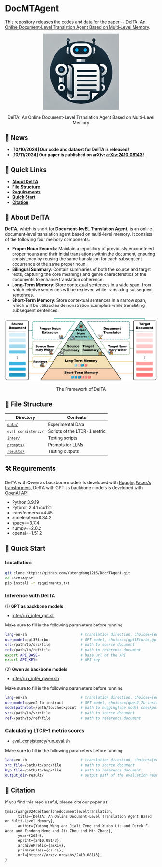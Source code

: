 # DocMTAgent
This repository releases the codes and data for the paper -- [DelTA: An Online Document-Level Translation Agent Based on Multi-Level Memory](https://arxiv.org/abs/2410.08143).

<div align="center">
    <img src="images/logo.png" width=250></img>
    <p class="image-caption">DelTA: An Online Document-Level Translation Agent Based on Multi-Level Memory</p>
</div>


## **📣 News**

- **[10/10/2024] Our code and dataset for DelTA is released!**
- **[10/11/2024] Our paper is published on arXiv: [arXiv:2410.08143](https://arxiv.org/abs/2410.08143)!**

## **🔗 Quick Links**

- **[About DelTA](#about)**
- **[File Structure](#structure)**
- **[Requirements](#requirements)**
- **[Quick Start](#start)**
- **[Citation](#citation)**


## **🤖 About DelTA**<a name="about"></a>
**DelTA**, which is short for **Document-levEL Translation Agent**, is an online document-level translation agent based on multi-level memory. It consists of the following four memory components:

- **Proper Noun Records**: Maintain a repository of previously encountered proper nouns and their initial translations within the document, ensuring consistency by reusing the same translation for each subsequent occurrence of the same proper noun.
- **Bilingual Summary**: Contain summaries of both the source and target texts, capturing the core meanings and genre characteristics of the documents to enhance translation coherence.
- **Long-Term Memory**: Store contextual sentences in a wide span, from which reletive sentences will be retrieved while translating subsequent sentences.
- **Short-Term Memory**: Store contextual sentences in a narrow span, which will be utilized as demonstration exemplars while translating subsequent sentences.

<div align="center">
    <img src="images/framework.png"></img>
    <p class="image-caption">The Framework of DelTA</p>
</div>


## **📜 File Structure**<a name="structure"></a>
| Directory      | Contents                     |
| -------------- | ---------------------------- |
| [`data/`](https://github.com/YutongWang1216/DocMTAgent/tree/main/data)        | Experimental Data            |
| [`eval_consistency/`](https://github.com/YutongWang1216/DocMTAgent/tree/main/eval_consistency)  | Scripts of the LTCR-1 metric |
| [`infer/`](https://github.com/YutongWang1216/DocMTAgent/tree/main/infer)      | Testing scripts              |
| [`prompts/`](https://github.com/YutongWang1216/DocMTAgent/tree/main/prompts)  | Prompts for LLMs             |
| [`results/`](https://github.com/YutongWang1216/DocMTAgent/tree/main/results)  | Testing outputs              |


## **🛠️ Requirements**<a name="requirements"></a>
DelTA with Qwen as backbone models is developed with [HuggingFaces's transformers](https://github.com/huggingface/transformers), DelTA with GPT as backbone models is developed with [OpenAI API](https://openai.com/index/openai-api/)
- Python 3.9.19
- Pytorch 2.4.1+cu121
- transformers==4.45
- accelerate==0.34.2
- spacy==3.7.4
- numpy==2.0.2
- openai==1.51.2

## **🚀 Quick Start**<a name="start"></a>

### **Installation**

```bash
git clone https://github.com/YutongWang1216/DocMTAgent.git
cd DocMTAgent
pip install -r requirments.txt
```

### **Inference with DelTA**

(1) **GPT as backbone models**

- [infer/run_infer_gpt.sh](https://github.com/YutongWang1216/DocMTAgent/tree/main/infer/run_infer_gpt.sh)

Make sure to fill in the following parameters before running:

```bash
lang=en-zh                         # translation direction, choices=[en-zh,en-de,en-fr,en-ja,zh-en,de-en,fr-en,ja-en]
use_model=gpt35turbo               # GPT model, choices=[gpt35turbo,gpt4omini]
src=/path/to/src/file              # path to source document
ref=/path/to/ref/file              # path to reference document
export API_BASE=                   # base url of the API
export API_KEY=                    # API key
```

(2) **Qwen as backbone models**

- [infer/run_infer_qwen.sh](https://github.com/YutongWang1216/DocMTAgent/tree/main/infer/run_infer_qwen.sh)

Make sure to fill in the following parameters before running:

```bash
lang=en-zh                         # translation direction, choices=[en-zh,en-de,en-fr,en-ja,zh-en,de-en,fr-en,ja-en]
use_model=qwen2-7b-instruct        # GPT model, choices=[qwen2-7b-instruct,qwen2-72b-instruct]
modelpathroot=/path/to/checkpoint  # path to huggingface model checkpoint
src=/path/to/src/file              # path to source document
ref=/path/to/ref/file              # path to reference document
```

### **Calculating LTCR-1 metric scores**

- [eval_consistency/run_eval.sh](https://github.com/YutongWang1216/DocMTAgent/tree/main/eval_consistency/run_eval.sh)

Make sure to fill in the following parameters before running:

```bash
lang=en-zh                         # translation direction, choices=[en-zh,en-de,en-fr,en-ja,zh-en,de-en,fr-en,ja-en]
src_file=/path/to/src/file         # path to source document
hyp_file=/path/to/hyp/file         # path to reference document
output_dir=result/                 # output path of the evaluation results
```


## **📝 Citation**<a name="citation"></a>
If you find this repo useful, please cite our paper as:
```
@misc{wang2024deltaonlinedocumentleveltranslation,
      title={DelTA: An Online Document-Level Translation Agent Based on Multi-Level Memory}, 
      author={Yutong Wang and Jiali Zeng and Xuebo Liu and Derek F. Wong and Fandong Meng and Jie Zhou and Min Zhang},
      year={2024},
      eprint={2410.08143},
      archivePrefix={arXiv},
      primaryClass={cs.CL},
      url={https://arxiv.org/abs/2410.08143}, 
}
```

